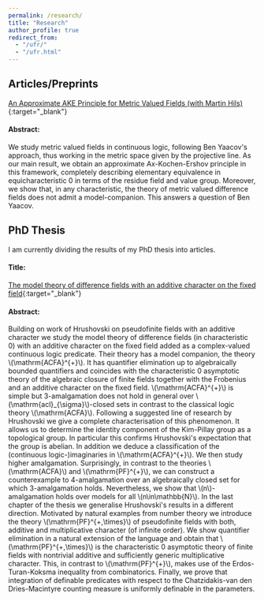 ```yaml
---
permalink: /research/
title: "Research"
author_profile: true
redirect_from: 
  - "/ufr/"
  - "/ufr.html"
---
```



## Articles/Preprints
[An Approximate AKE Principle for Metric Valued Fields (with Martin Hils)](https://arxiv.org/abs/2208.10186){:target="_blank"}
#### Abstract:
We study metric valued fields in continuous logic, following Ben Yaacov's approach, thus working in the metric space given by the projective line. As our main result, we obtain an approximate Ax-Kochen-Ershov principle in this framework, completely describing elementary equivalence in equicharacteristic 0 in terms of the residue field and value group. Moreover, we show that, in any characteristic, the theory of metric valued difference fields does not admit a model-companion. This answers a question of Ben Yaacov.
## PhD Thesis 
I am currently dividing the results of my PhD thesis into articles.
#### Title: 
[The model theory of difference fields with an additive character on the fixed field](https://theses.hal.science/tel-05236078){:target="_blank"}
#### Abstract:
Building on work of Hrushovski on pseudofinite fields with an additive character we study the model theory of difference fields (in characteristic 0) with an additive character on the fixed field added as a complex-valued continuous logic predicate. Their theory has a model companion, the theory \\(\mathrm{ACFA}^{+}\\). It has quantifier elimination up to algebraically bounded quantifiers and coincides with the characteristic 0 asymptotic theory of the algebraic closure of finite fields together with the Frobenius and an additive character on the fixed field. \\(\mathrm{ACFA}^{+}\\) is simple but 3-amalgamation does not hold in general over \\(\mathrm{acl}_{\sigma}\\)-closed sets in contrast to the classical logic theory \\(\mathrm{ACFA}\\).
Following a suggested line of research by Hrushovski we give a complete characterisation of this phenomenon. It allows us to determine the identity component of the Kim-Pillay group as a topological group. In particular this confirms Hrushovski's expectation that the group is abelian. In addition we deduce a classification of the (continuous logic-)imaginaries in \\(\mathrm{ACFA}^{+}\\).
We then study higher amalgamation. Surprisingly, in contrast to the theories \\(\mathrm{ACFA}\\) and \\(\mathrm{PF}^{+}\\), we can construct a counterexample to 4-amalgamation over an algebraically closed set for which 3-amalgamation holds. Nevertheless, we show that \\(n\\)-amalgamation holds over models for all \\(n\in\mathbb{N}\\).
In the last chapter of the thesis we generalise Hrushovski's results in a different direction. Motivated by natural examples from number theory we introduce the theory \\(\mathrm{PF}^{+,\times}\\) of pseudofinite fields with both, additive and multiplicative character (of infinite order). We show quantifier elimination in a natural extension of the language and obtain that \\(\mathrm{PF}^{+,\times}\\) is the characteristic 0 asymptotic theory of finite fields with nontrivial additive and sufficiently generic multiplicative character. This, in contrast to \\(\mathrm{PF}^{+}\\), makes use of the Erdos-Turan-Koksma inequality from combinatorics. Finally, we prove that integration of definable predicates with respect to the Chatzidakis-van den Dries-Macintyre counting measure is uniformly definable in the parameters. 



